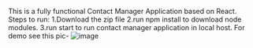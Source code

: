 This is a fully functional Contact Manager Application based on React.
Steps to run:
1.Download the zip file
2.run npm install to download node modules.
3.run start to run contact manager application in local host.
For demo see this pic-
![image](https://user-images.githubusercontent.com/86090940/131658428-cdd98f98-a1c9-4067-93f4-0514a7efab69.png)
